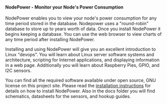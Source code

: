 <html>
<body>
<h4>NodePower - Monitor your Node's Power Consumption</h4>
<p>
NodePower enables you to view your node's power consumption for any time period stored in the database.  Nodepower uses a "round-robin" database to store up to years worth of data.  Once you install NodePower it begins keeping a database.  You can use the web browser to view charts of any time period after installing NodePower.
</p>
<p>
Installing and using NodePower will give you an excellent introduction to Linux "devops".  You will learn about Linux server software systems and architecture, scripting for Internet applications, and displaying information in a web page.  Additionally you will learn about Raspberry Pies, GPIO, and I2C sensors.
</p>
<p>
You can find all the required software available under open source, GNU license on this project site.  Please read the
 <a href="https://github.com/fractalxaos/ham/blob/master/nodepower/docs/nodepower_software_installation_guide.pdf">installation instructions</a> for details on how to install NodePower.
Also in the docs folder you will find schematics, datasheets for the sensors, and hookup guides.
</p> 
</body>
</html>

